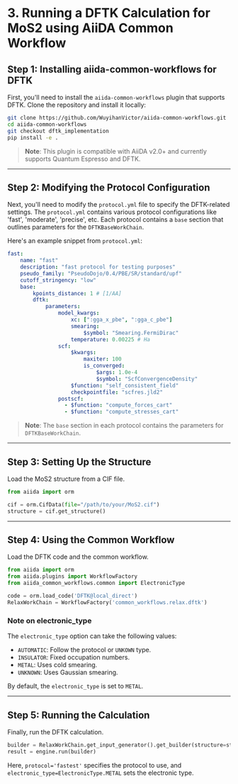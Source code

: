 # 3. Running a DFTK Calculation for MoS2 using AiiDA Common Workflow

## Step 1: Installing aiida-common-workflows for DFTK

First, you'll need to install the `aiida-common-workflows` plugin that supports DFTK. Clone the repository and install it locally:

```bash
git clone https://github.com/WuyihanVictor/aiida-common-workflows.git
cd aiida-common-workflows
git checkout dftk_implementation
pip install -e .
```

> **Note**: This plugin is compatible with AiiDA v2.0+ and currently supports Quantum Espresso and DFTK.

---

## Step 2: Modifying the Protocol Configuration

Next, you'll need to modify the `protocol.yml` file to specify the DFTK-related settings. The `protocol.yml` contains various protocol configurations like 'fast', 'moderate', 'precise', etc. Each protocol contains a `base` section that outlines parameters for the `DFTKBaseWorkChain`.

Here's an example snippet from `protocol.yml`:

```yaml
fast:
    name: "fast"
    description: "fast protocol for testing purposes"
    pseudo_family: "PseudoDojo/0.4/PBE/SR/standard/upf"
    cutoff_stringency: "low"
    base:
        kpoints_distance: 1 # [1/AA]
        dftk:
            parameters:
                model_kwargs:
                    xc: [":gga_x_pbe", ":gga_c_pbe"]
                    smearing:
                        $symbol: "Smearing.FermiDirac"
                    temperature: 0.00225 # Ha
                scf:
                    $kwargs:
                        maxiter: 100
                        is_converged:
                            $args: 1.0e-4
                            $symbol: "ScfConvergenceDensity"
                    $function: "self_consistent_field"
                    checkpointfile: "scfres.jld2"
                postscf:
                  - $function: "compute_forces_cart"
                  - $function: "compute_stresses_cart"
```

> **Note**: The `base` section in each protocol contains the parameters for `DFTKBaseWorkChain`.

---

## Step 3: Setting Up the Structure

Load the MoS2 structure from a CIF file.

```python
from aiida import orm

cif = orm.CifData(file="/path/to/your/MoS2.cif")
structure = cif.get_structure()
```

---

## Step 4: Using the Common Workflow

Load the DFTK code and the common workflow.

```python
from aiida import orm
from aiida.plugins import WorkflowFactory
from aiida_common_workflows.common import ElectronicType

code = orm.load_code('DFTK@local_direct')
RelaxWorkChain = WorkflowFactory('common_workflows.relax.dftk')
```

### Note on electronic_type

The `electronic_type` option can take the following values:
- `AUTOMATIC`: Follow the protocol or `UNKOWN` type.
- `INSULATOR`: Fixed occupation numbers.
- `METAL`: Uses cold smearing.
- `UNKNOWN`: Uses Gaussian smearing.

By default, the `electronic_type` is set to `METAL`.

---

## Step 5: Running the Calculation

Finally, run the DFTK calculation.

```python
builder = RelaxWorkChain.get_input_generator().get_builder(structure=structure, engines=engines, protocol='fastest', electronic_type=ElectronicType.METAL)
result = engine.run(builder)
```

Here, `protocol='fastest'` specifies the protocol to use, and `electronic_type=ElectronicType.METAL` sets the electronic type.

